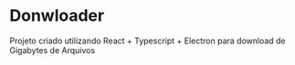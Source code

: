 # Donwloader

Projeto criado utilizando React + Typescript + Electron para download de Gigabytes de Arquivos 
